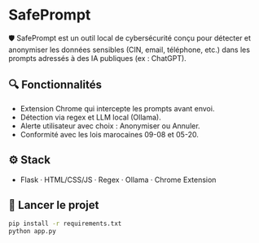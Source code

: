 # SafePrompt

🛡️ SafePrompt est un outil local de cybersécurité conçu pour détecter et anonymiser les données sensibles (CIN, email, téléphone, etc.) dans les prompts adressés à des IA publiques (ex : ChatGPT).

## 🔍 Fonctionnalités

- Extension Chrome qui intercepte les prompts avant envoi.
- Détection via regex et LLM local (Ollama).
- Alerte utilisateur avec choix : Anonymiser ou Annuler.
- Conformité avec les lois marocaines 09-08 et 05-20.

## ⚙️ Stack

- Flask · HTML/CSS/JS · Regex · Ollama · Chrome Extension

## 🚀 Lancer le projet

```bash
pip install -r requirements.txt
python app.py
